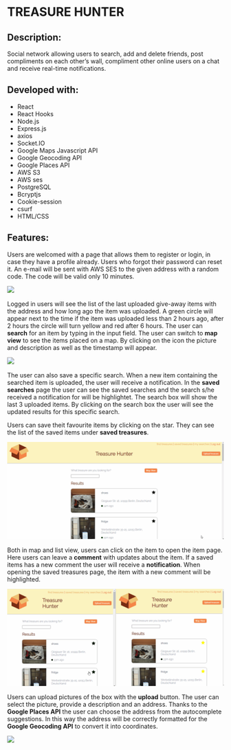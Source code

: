 # TREASURE HUNTER

## Description:

Social network allowing users to search, add and delete friends, post compliments on each other’s wall, compliment other online users on a chat and receive real-time notifications.

## Developed with:

-   React
-   React Hooks
-   Node.js
-   Express.js
-   axios
-   Socket.IO
-   Google Maps Javascript API
-   Google Geocoding API
-   Google Places API
-   AWS S3
-   AWS ses
-   PostgreSQL
-   Bcryptjs
-   Cookie-session
-   csurf
-   HTML/CSS

## Features:

Users are welcomed with a page that allows them to register or login, in case they have a profile already.
Users who forgot their password can reset it. An e-mail will be sent with AWS SES to the given address with a random code. The code will be valid only 10 minutes.

<img src='/#' />

Logged in users will see the list of the last uploaded give-away items with the address and how long ago the item was uploaded. A green circle will appear next to the time if the item was uploaded less than 2 hours ago, after 2 hours the circle will turn yellow and red after 6 hours.
The user can **search** for an item by typing in the input field.
The user can switch to **map view** to see the items placed on a map. By clicking on the icon the picture and description as well as the timestamp will appear.

<img src='./public/readme/search.gif' />

The user can also save a specific search.
When a new item containing the searched item is uploaded, the user will receive a notification. In the **saved searches** page the user can see the saved searches and the search s/he received a notification for will be highlightet. The search box will show the last 3 uploaded items. By clicking on the search box the user will see the updated results for this specific search.

Users can save theit favourite items by clicking on the star. They can see the list of the saved items under **saved treasures**.

<img src='./public/readme/saveditems.gif' />

Both in map and list view, users can click on the item to open the item page. Here users can leave a **comment** with updates about the item. If a saved items has a new comment the user will receive a **notification**. When opening the saved treasures page, the item with a new comment will be highlighted.

<img src='./public/readme/comments.gif' />

Users can upload pictures of the box with the **upload** button. The user can select the picture, provide a description and an address. Thanks to the **Google Places API** the user can choose the address from the autocomplete suggestions. In this way the address will be correctly formatted for the **Google Geocoding API** to convert it into coordinates.

<img src='/#' />
